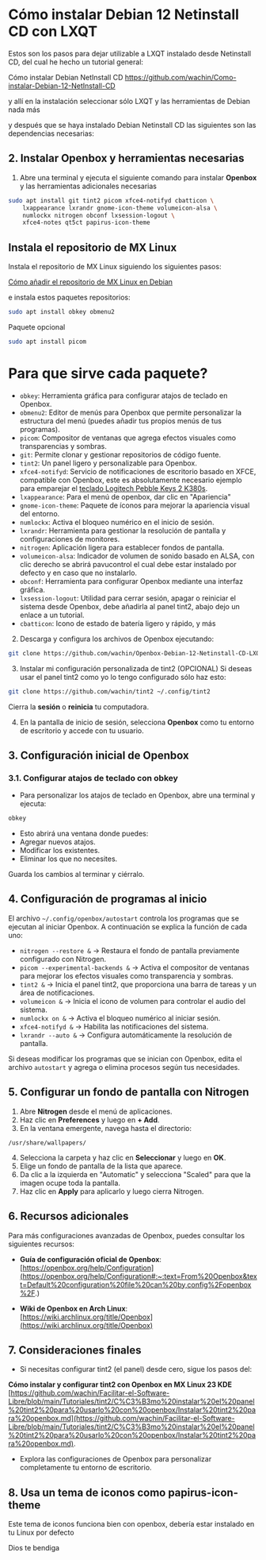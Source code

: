 # **Cómo instalar Debian 12 Netinstall CD con LXQT**

Estos son los pasos para dejar utilizable a LXQT instalado desde Netinstall CD, del cual he hecho un tutorial general:

Cómo instalar Debian NetInstall CD
https://github.com/wachin/Como-instalar-Debian-12-NetInstall-CD 

y allí en la instalación seleccionar sólo LXQT y las herramientas de Debian nada más

y después que se haya instalado Debian Netinstall CD las siguientes son las dependencias necesarias:

## **2. Instalar Openbox y herramientas necesarias**

1. Abre una terminal y ejecuta el siguiente comando para instalar **Openbox** y las herramientas adicionales necesarias    

```bash
sudo apt install git tint2 picom xfce4-notifyd cbatticon \
    lxappearance lxrandr gnome-icon-theme volumeicon-alsa \
    numlockx nitrogen obconf lxsession-logout \
    xfce4-notes qt5ct papirus-icon-theme
```


 ## Instala el repositorio de MX Linux
 
Instala el repositorio de MX Linux  siguiendo los siguientes pasos:

[Cómo añadir el repositorio de MX Linux en Debian](https://facilitarelsoftwarelibre.blogspot.com/2023/11/como-anadir-el-repositorio-de-mx-linux-en-basados-en-debian.html) 

e instala estos paquetes repositorios:

```bash
sudo apt install obkey obmenu2
```

Paquete opcional

```bash
sudo apt install picom
```

# Para que sirve cada paquete?

   - `obkey`: Herramienta gráfica para configurar atajos de teclado en Openbox.
   - `obmenu2`: Editor de menús para Openbox que permite personalizar la estructura del menú (puedes añadir tus propios menús de tus programas).
   - `picom`: Compositor de ventanas que agrega efectos visuales como transparencias y sombras.
   - `git`: Permite clonar y gestionar repositorios de código fuente.
   - `tint2`: Un panel ligero y personalizable para Openbox.
   - `xfce4-notifyd`: Servicio de notificaciones de escritorio basado en XFCE, compatible con Openbox, este es absolutamente necesario ejemplo para emparejar el [teclado Logitech Pebble Keys 2 K380s](https://facilitarelsoftwarelibre.blogspot.com/2025/01/como-emparejar-el-teclado-logitech-pebble-keys-2-k380s-en-mx-linux-23-kde.html).
   - `lxappearance`: Para el menú de openbox, dar clic en "Apariencia"
   - `gnome-icon-theme`: Paquete de íconos para mejorar la apariencia visual del entorno.
   - `numlockx`: Activa el bloqueo numérico en el inicio de sesión.
   - `lxrandr`: Herramienta para gestionar la resolución de pantalla y configuraciones de monitores.
   - `nitrogen`: Aplicación ligera para establecer fondos de pantalla.
   - `volumeicon-alsa`: Indicador de volumen de sonido basado en ALSA, con clic derecho se abrirá pavucontrol el cual debe estar instalado por defecto y en caso que no instalarlo.
   - `obconf`: Herramienta para configurar Openbox mediante una interfaz gráfica.
   - `lxsession-logout`: Utilidad para cerrar sesión, apagar o reiniciar el sistema desde Openbox, debe añadirla al panel tint2, abajo dejo un enlace a un tutorial.
   - `cbatticon`: Icono de estado de batería ligero y rápido, y más

2. Descarga y configura los archivos de Openbox ejecutando:

```bash
git clone https://github.com/wachin/Openbox-Debian-12-Netinstall-CD-LXQT-32bit ~/.config/openbox
```

3. Instalar mi configuración personalizada de tint2 (OPCIONAL)
Si deseas usar el panel tint2 como yo lo tengo configurado sólo haz esto:

```bash
git clone https://github.com/wachin/tint2 ~/.config/tint2
```

Cierra la **sesión** o **reinicia** tu computadora.

4. En la pantalla de inicio de sesión, selecciona **Openbox** como tu entorno de escritorio y accede con tu usuario.

## **3. Configuración inicial de Openbox**

### **3.1. Configurar atajos de teclado con obkey**

- Para personalizar los atajos de teclado en Openbox, abre una terminal y ejecuta:

```bash
obkey
```

  - Esto abrirá una ventana donde puedes:
  - Agregar nuevos atajos.
  - Modificar los existentes.
  - Eliminar los que no necesites.

Guarda los cambios al terminar y ciérralo.

## **4. Configuración de programas al inicio**

El archivo `~/.config/openbox/autostart` controla los programas que se ejecutan al iniciar Openbox. A continuación se explica la función de cada uno:

- `nitrogen --restore &` → Restaura el fondo de pantalla previamente configurado con Nitrogen.
- `picom --experimental-backends &` → Activa el compositor de ventanas para mejorar los efectos visuales como transparencia y sombras.
- `tint2 &` → Inicia el panel tint2, que proporciona una barra de tareas y un área de notificaciones.
- `volumeicon &` → Inicia el icono de volumen para controlar el audio del sistema.
- `numlockx on &` → Activa el bloqueo numérico al iniciar sesión.
- `xfce4-notifyd &` → Habilita las notificaciones del sistema.
- `lxrandr --auto &` → Configura automáticamente la resolución de pantalla.

Si deseas modificar los programas que se inician con Openbox, edita el archivo `autostart` y agrega o elimina procesos según tus necesidades.

## **5. Configurar un fondo de pantalla con Nitrogen**

1. Abre **Nitrogen** desde el menú de aplicaciones.
2. Haz clic en **Preferences** y luego en **+ Add**.
3. En la ventana emergente, navega hasta el directorio:

```
/usr/share/wallpapers/
```

4. Selecciona la carpeta y haz clic en **Seleccionar** y luego en **OK**.
5. Elige un fondo de pantalla de la lista que aparece.
6. Da clic a la izquierda en "Automatic" y selecciona "Scaled" para que la imagen ocupe toda la pantalla.
7. Haz clic en **Apply** para aplicarlo y luego cierra Nitrogen.

## **6. Recursos adicionales**

Para más configuraciones avanzadas de Openbox, puedes consultar los siguientes recursos:

- **Guía de configuración oficial de Openbox**:  
  [https://openbox.org/help/Configuration](https://openbox.org/help/Configuration#:~:text=From%20Openbox&text=Default%20configuration%20file%20can%20by,config%2Fopenbox%2F.)

- **Wiki de Openbox en Arch Linux**:  
  [https://wiki.archlinux.org/title/Openbox](https://wiki.archlinux.org/title/Openbox)

## **7. Consideraciones finales**

- Si necesitas configurar tint2 (el panel) desde cero, sigue los pasos del:

**Cómo instalar y configurar tint2 con Openbox en MX Linux 23 KDE**  
[https://github.com/wachin/Facilitar-el-Software-Libre/blob/main/Tutoriales/tint2/C%C3%B3mo%20instalar%20el%20panel%20tint2%20para%20usarlo%20con%20openbox/Instalar%20tint2%20para%20openbox.md](https://github.com/wachin/Facilitar-el-Software-Libre/blob/main/Tutoriales/tint2/C%C3%B3mo%20instalar%20el%20panel%20tint2%20para%20usarlo%20con%20openbox/Instalar%20tint2%20para%20openbox.md).

- Explora las configuraciones de Openbox para personalizar completamente tu entorno de escritorio.

## 8. Usa un tema de iconos como papirus-icon-theme
Este tema de iconos funciona bien con openbox, debería estar instalado en tu Linux por defecto

Dios te bendiga

